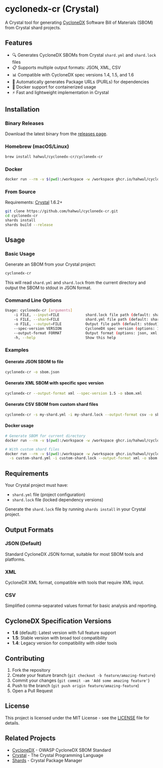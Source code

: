 # cyclonedx-cr (Crystal)

A Crystal tool for generating [CycloneDX](https://cyclonedx.org/) Software Bill of Materials (SBOM) from Crystal shard projects.

## Features

- 🔍 Generates CycloneDX SBOMs from Crystal `shard.yml` and `shard.lock` files
- 📋 Supports multiple output formats: JSON, XML, CSV
- 📊 Compatible with CycloneDX spec versions 1.4, 1.5, and 1.6
- 🔗 Automatically generates Package URLs (PURLs) for dependencies
- 🐳 Docker support for containerized usage
- ⚡ Fast and lightweight implementation in Crystal

## Installation

### Binary Releases

Download the latest binary from the [releases page](https://github.com/hahwul/cyclonedx-cr/releases).

### Homebrew (macOS/Linux)

```bash
brew install hahwul/cyclonedx-cr/cyclonedx-cr
```

### Docker

```bash
docker run --rm -v $(pwd):/workspace -w /workspace ghcr.io/hahwul/cyclonedx-cr:latest
```

### From Source

Requirements: [Crystal](https://crystal-lang.org/) 1.6.2+

```bash
git clone https://github.com/hahwul/cyclonedx-cr.git
cd cyclonedx-cr
shards install
shards build --release
```

## Usage

### Basic Usage

Generate an SBOM from your Crystal project:

```bash
cyclonedx-cr
```

This will read `shard.yml` and `shard.lock` from the current directory and output the SBOM to stdout in JSON format.

### Command Line Options

```bash
Usage: cyclonedx-cr [arguments]
    -i FILE, --input=FILE            shard.lock file path (default: shard.lock)
    -s FILE, --shard=FILE            shard.yml file path (default: shard.yml)
    -o FILE, --output=FILE           Output file path (default: stdout)
    --spec-version VERSION           CycloneDX spec version (options: 1.4, 1.5, 1.6, default: 1.6)
    --output-format FORMAT           Output format (options: json, xml, csv, default: json)
    -h, --help                       Show this help
```

### Examples

#### Generate JSON SBOM to file
```bash
cyclonedx-cr -o sbom.json
```

#### Generate XML SBOM with specific spec version
```bash
cyclonedx-cr --output-format xml --spec-version 1.5 -o sbom.xml
```

#### Generate CSV SBOM from custom shard files
```bash
cyclonedx-cr -s my-shard.yml -i my-shard.lock --output-format csv -o sbom.csv
```

#### Docker usage
```bash
# Generate SBOM for current directory
docker run --rm -v $(pwd):/workspace -w /workspace ghcr.io/hahwul/cyclonedx-cr:latest -o sbom.json

# With custom shard files
docker run --rm -v $(pwd):/workspace -w /workspace ghcr.io/hahwul/cyclonedx-cr:latest \
  -s custom-shard.yml -i custom-shard.lock --output-format xml -o sbom.xml
```

## Requirements

Your Crystal project must have:
- `shard.yml` file (project configuration)
- `shard.lock` file (locked dependency versions)

Generate the `shard.lock` file by running `shards install` in your Crystal project.

## Output Formats

### JSON (Default)
Standard CycloneDX JSON format, suitable for most SBOM tools and platforms.

### XML
CycloneDX XML format, compatible with tools that require XML input.

### CSV
Simplified comma-separated values format for basic analysis and reporting.

## CycloneDX Specification Versions

- **1.6** (default): Latest version with full feature support
- **1.5**: Stable version with broad tool compatibility
- **1.4**: Legacy version for compatibility with older tools

## Contributing

1. Fork the repository
2. Create your feature branch (`git checkout -b feature/amazing-feature`)
3. Commit your changes (`git commit -am 'Add some amazing feature'`)
4. Push to the branch (`git push origin feature/amazing-feature`)
5. Open a Pull Request

## License

This project is licensed under the MIT License - see the [LICENSE](LICENSE) file for details.

## Related Projects

- [CycloneDX](https://cyclonedx.org/) - OWASP CycloneDX SBOM Standard
- [Crystal](https://crystal-lang.org/) - The Crystal Programming Language
- [Shards](https://github.com/crystal-lang/shards) - Crystal Package Manager
